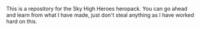 This is a repository for the Sky High Heroes heropack. You can go ahead and learn from what I have made, just don't steal anything as I have worked hard on this. 